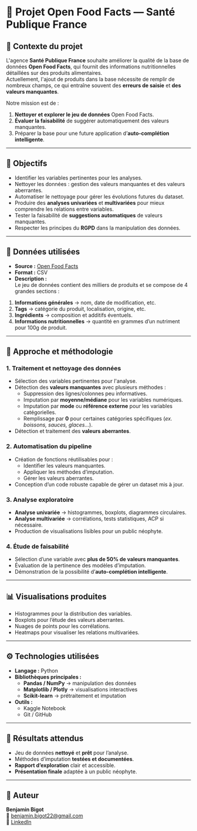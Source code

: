 # 🍎 Projet Open Food Facts — Santé Publique France

## 📌 Contexte du projet
L'agence **Santé Publique France** souhaite améliorer la qualité de la base de données **Open Food Facts**, qui fournit des informations nutritionnelles détaillées sur des produits alimentaires.  
Actuellement, l'ajout de produits dans la base nécessite de remplir de nombreux champs, ce qui entraîne souvent des **erreurs de saisie** et **des valeurs manquantes**.  

Notre mission est de :
1. **Nettoyer et explorer le jeu de données** Open Food Facts.
2. **Évaluer la faisabilité** de suggérer automatiquement des valeurs manquantes.
3. Préparer la base pour une future application d’**auto-complétion intelligente**.

---

## 🎯 Objectifs
- Identifier les variables pertinentes pour les analyses.
- Nettoyer les données : gestion des valeurs manquantes et des valeurs aberrantes.
- Automatiser le nettoyage pour gérer les évolutions futures du dataset.
- Produire des **analyses univariées** et **multivariées** pour mieux comprendre les relations entre variables.
- Tester la faisabilité de **suggestions automatiques** de valeurs manquantes.
- Respecter les principes du **RGPD** dans la manipulation des données.

---

## 📂 Données utilisées
- **Source :** [Open Food Facts](https://world.openfoodfacts.org/data)
- **Format :** CSV
- **Description :**  
Le jeu de données contient des milliers de produits et se compose de 4 grandes sections :
1. **Informations générales** → nom, date de modification, etc.
2. **Tags** → catégorie du produit, localisation, origine, etc.
3. **Ingrédients** → composition et additifs éventuels.
4. **Informations nutritionnelles** → quantité en grammes d’un nutriment pour 100g de produit.

---

## 🧠 Approche et méthodologie

### **1. Traitement et nettoyage des données**
- Sélection des variables pertinentes pour l'analyse.
- Détection des **valeurs manquantes** avec plusieurs méthodes :
  - Suppression des lignes/colonnes peu informatives.
  - Imputation par **moyenne/médiane** pour les variables numériques.
  - Imputation par **mode** ou **référence externe** pour les variables catégorielles.
  - Remplissage par **0** pour certaines catégories spécifiques (*ex. boissons, sauces, glaces…*).
- Détection et traitement des **valeurs aberrantes**.

### **2. Automatisation du pipeline**
- Création de fonctions réutilisables pour :
  - Identifier les valeurs manquantes.
  - Appliquer les méthodes d’imputation.
  - Gérer les valeurs aberrantes.
- Conception d’un code robuste capable de gérer un dataset mis à jour.

### **3. Analyse exploratoire**
- **Analyse univariée** → histogrammes, boxplots, diagrammes circulaires.
- **Analyse multivariée** → corrélations, tests statistiques, ACP si nécessaire.
- Production de visualisations lisibles pour un public néophyte.

### **4. Étude de faisabilité**
- Sélection d’une variable avec **plus de 50% de valeurs manquantes**.
- Évaluation de la pertinence des modèles d’imputation.
- Démonstration de la possibilité d’**auto-complétion intelligente**.

---

## 📊 Visualisations produites
- Histogrammes pour la distribution des variables.
- Boxplots pour l’étude des valeurs aberrantes.
- Nuages de points pour les corrélations.
- Heatmaps pour visualiser les relations multivariées.

---

## ⚙️ Technologies utilisées
- **Langage :** Python
- **Bibliothèques principales :**
    - **Pandas / NumPy** → manipulation des données
    - **Matplotlib / Plotly** → visualisations interactives
    - **Scikit-learn** → prétraitement et imputation
- **Outils :**
    - Kaggle Notebook
    - Git / GitHub

---

## 📌 Résultats attendus
- Jeu de données **nettoyé** et **prêt** pour l’analyse.
- Méthodes d’imputation **testées et documentées**.
- **Rapport d’exploration** clair et accessible.
- **Présentation finale** adaptée à un public néophyte.

---

## 👤 Auteur
**Benjamin Bigot**  
📧 [benjamin.bigot22@gmail.com](mailto:benjamin.bigot22@gmail.com)  
🔗 [LinkedIn](https://www.linkedin.com/in/benjamin-bigot-69b0581a3/)
